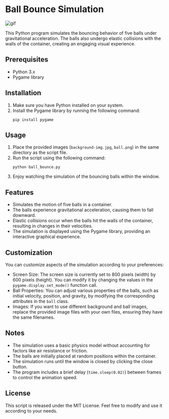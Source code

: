 # Ball Bounce Simulation

![gif](https://github.com/RedisMadani/ball-bounce/assets/136177376/a4446f42-9718-41ae-981b-8dac4613d1c9)

This Python program simulates the bouncing behavior of five balls under gravitational acceleration. The balls also undergo elastic collisions with the walls of the container, creating an engaging visual experience.

## Prerequisites
- Python 3.x
- Pygame library

## Installation
1. Make sure you have Python installed on your system.
2. Install the Pygame library by running the following command:
   ```
   pip install pygame
   ```

## Usage
1. Place the provided images (`background-img.jpg`, `ball.png`) in the same directory as the script file.
2. Run the script using the following command:
   ```
   python ball_bounce.py
   ```
3. Enjoy watching the simulation of the bouncing balls within the window.

## Features
- Simulates the motion of five balls in a container.
- The balls experience gravitational acceleration, causing them to fall downward.
- Elastic collisions occur when the balls hit the walls of the container, resulting in changes in their velocities.
- The simulation is displayed using the Pygame library, providing an interactive graphical experience.

## Customization
You can customize aspects of the simulation according to your preferences:
- Screen Size: The screen size is currently set to 800 pixels (width) by 600 pixels (height). You can modify it by changing the values in the `pygame.display.set_mode()` function call.
- Ball Properties: You can adjust various properties of the balls, such as initial velocity, position, and gravity, by modifying the corresponding attributes in the `ball` class.
- Images: If you want to use different background and ball images, replace the provided image files with your own files, ensuring they have the same filenames.

## Notes
- The simulation uses a basic physics model without accounting for factors like air resistance or friction.
- The balls are initially placed at random positions within the container.
- The simulation runs until the window is closed by clicking the close button.
- The program includes a brief delay (`time.sleep(0.02)`) between frames to control the animation speed.

## License
This script is released under the MIT License. Feel free to modify and use it according to your needs.
